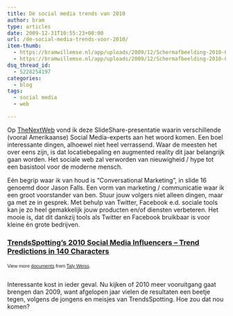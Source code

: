 ```yaml
---
title: Dè social media trends van 2010
author: bram
type: articles
date: 2009-12-31T10:55:23+00:00
url: /de-social-media-trends-voor-2010/
item-thumb:
  - https://bramwillemse.nl/app/uploads/2009/12/Schermafbeelding-2010-01-19-om-23.15.40.png
  - https://bramwillemse.nl/app/uploads/2009/12/Schermafbeelding-2010-01-19-om-23.15.40.png
dsq_thread_id:
  - 5228254197
categories:
  - blog
tags:
  - social media
  - web

---
```

<p class="lead">
  Op <a title="TheNextWeb.com" href="http://thenextweb.com" target="_blank">TheNextWeb</a> vond ik deze SlideShare-presentatie waarin verschillende (vooral Amerikaanse) Social Media-experts aan het woord komen. Een boel interessante dingen, alhoewel niet heel verrassend. Waar de meesten het over eens zijn, is dat locatiebepaling en augmented reality dit jaar belangrijk gaan worden. Het sociale web zal verworden van nieuwigheid / hype tot een basistool voor de moderne mensch.
</p>

<!--more-->

Eén begrip waar ik van houd is &#8220;Conversational Marketing&#8221;, in slide 16 genoemd door Jason Falls. Een vorm van marketing / communicatie waar ik een groot voorstander van ben. Stuur jouw volgers niet alleen dingen, maar ga met ze in gesprek. Met behulp van Twitter, Facebook e.d. sociale tools kan je zo heel gemakkelijk jouw producten en/of diensten verbeteren. Het mooie is, dat dit dankzij tools als Twitter en Facebook bruikbaar is voor kleine én grote bedrijven.

<div id="__ss_2760557" style="width: 450px; text-align: left;">
  <h3>
    <a title="TrendsSpotting's 2010 Social Media Influencers - Trend Predictions in 140 Characters" href="http://www.slideshare.net/TrendsSpotting/2010-social-media-influencers-trend-predictions-in-140-characters">TrendsSpotting&#8217;s 2010 Social Media Influencers &#8211; Trend Predictions in 140 Characters</a>
  </h3>
  
  <div style="font-size: 11px; font-family: tahoma,arial; height: 26px; padding-top: 2px;">
    View more <a style="text-decoration: underline;" href="http://www.slideshare.net/">documents</a> from <a style="text-decoration: underline;" href="http://www.slideshare.net/TrendsSpotting">Taly Weiss</a>.
  </div>
</div>

Interessante kost in ieder geval. Nu kijken of 2010 meer vooruitgang gaat brengen dan 2009, want afgelopen jaar vielen de resultaten een beetje tegen, volgens de jongens en meisjes van TrendsSpotting. Hoe zou dat nou komen?